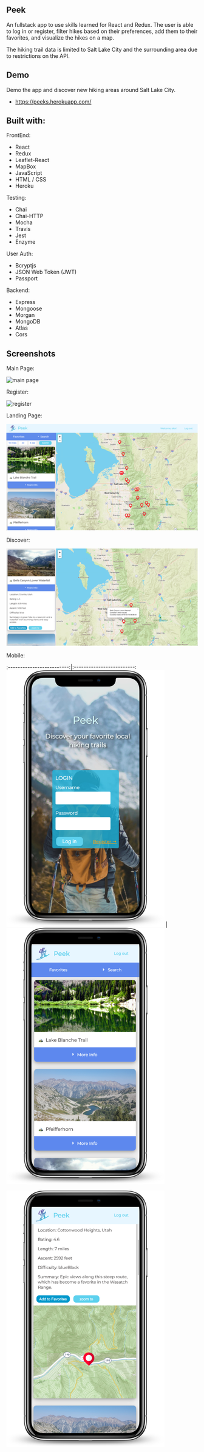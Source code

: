 ## Peek

An fullstack app to use skills learned for React and Redux. The user is able to log in or register, filter hikes based on their preferences, add them to their favorites, and visualize the hikes on a map.

The hiking trail data is limited to Salt Lake City and the surrounding area due to restrictions on the API.

## Demo

Demo the app and discover new hiking areas around Salt Lake City.

- https://peeks.herokuapp.com/

## Built with:

FrontEnd:

- React
- Redux
- Leaflet-React
- MapBox
- JavaScript
- HTML / CSS
- Heroku

Testing:

- Chai
- Chai-HTTP
- Mocha
- Travis
- Jest
- Enzyme

User Auth:

- Bcryptjs
- JSON Web Token (JWT)
- Passport

Backend:

- Express
- Mongoose
- Morgan
- MongoDB
- Atlas
- Cors

## Screenshots

Main Page:

![main page](screenshots/mainPage.png)

Register:

![register](screenshots/register.png)

Landing Page:

![user homepage](screenshots/userHomepage.png)

Discover:

![discover](screenshots/discover.png)

Mobile:

:-------------------------:|:-------------------------:
<img src = "https://github.com/AlexMcComb/peek-client/blob/master/screenshots/mobile.png" width="416" > | <img src = "https://github.com/AlexMcComb/peek-client/blob/master/screenshots/mobileMain.png" width="416" >

<img src = "https://github.com/AlexMcComb/peek-client/blob/master/screenshots/mobileMap.png" width="416">
